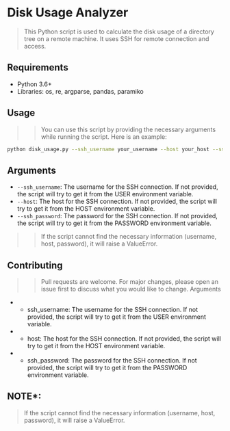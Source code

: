 # Disk Usage Analyzer

> This Python script is used to calculate the disk usage of a directory tree on a remote machine. It uses SSH for remote connection and access.

## Requirements

- Python 3.6+
- Libraries: os, re, argparse, pandas, paramiko

## Usage

> > You can use this script by providing the necessary arguments while running the script. Here is an example:

```bash
python disk_usage.py --ssh_username your_username --host your_host --ssh_password your_password
```
## Arguments

- `--ssh_username`: The username for the SSH connection. If not provided, the script will try to get it from the USER environment variable.
- `--host`: The host for the SSH connection. If not provided, the script will try to get it from the HOST environment variable.
- `--ssh_password`: The password for the SSH connection. If not provided, the script will try to get it from the PASSWORD environment variable.

> > If the script cannot find the necessary information (username, host, password), it will raise a ValueError.

## Contributing

> > Pull requests are welcome. For major changes, please open an issue first to discuss what you would like to change.
Arguments
- - ssh_username: The username for the SSH connection. If not provided, the script will try to get it from the USER environment variable.
- - host: The host for the SSH connection. If not provided, the script will try to get it from the HOST environment variable.
- - ssh_password: The password for the SSH connection. If not provided, the script will try to get it from the PASSWORD environment variable.

## NOTE*: 
 > If the script cannot find the necessary information (username, host, password), it will raise a ValueError.
